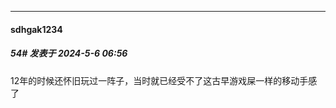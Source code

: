 ﻿
*****

####  sdhgak1234  
##### 54#       发表于 2024-5-6 06:56

12年的时候还怀旧玩过一阵子，当时就已经受不了这古早游戏屎一样的移动手感了

